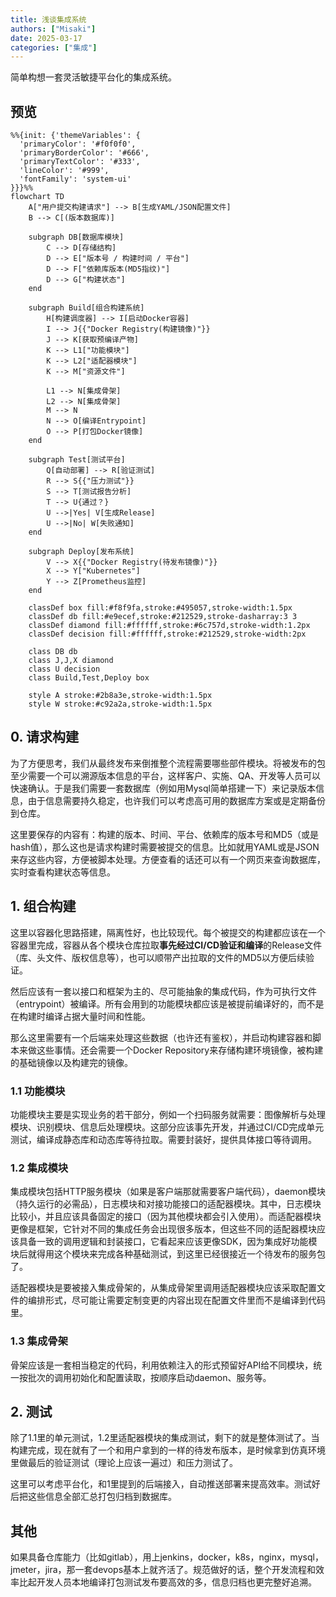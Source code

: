 ```yaml
---
title: 浅谈集成系统
authors: ["Misaki"]
date: 2025-03-17
categories: ["集成"]
---
```


简单构想一套灵活敏捷平台化的集成系统。

<!-- more -->

## 预览
~~~mermaid
%%{init: {'themeVariables': {
  'primaryColor': '#f0f0f0',
  'primaryBorderColor': '#666',
  'primaryTextColor': '#333',
  'lineColor': '#999',
  'fontFamily': 'system-ui'
}}}%%
flowchart TD
    A["用户提交构建请求"] --> B[生成YAML/JSON配置文件]
    B --> C[(版本数据库)]

    subgraph DB[数据库模块]
        C --> D[存储结构]
        D --> E["版本号 / 构建时间 / 平台"]
        D --> F["依赖库版本(MD5指纹)"]
        D --> G["构建状态"]
    end

    subgraph Build[组合构建系统]
        H[构建调度器] --> I[启动Docker容器]
        I --> J{{"Docker Registry(构建镜像)"}}
        J --> K[获取预编译产物]
        K --> L1["功能模块"]
        K --> L2["适配器模块"]
        K --> M["资源文件"]
        
        L1 --> N[集成骨架]
        L2 --> N[集成骨架]
        M --> N
        N --> O[编译Entrypoint]
        O --> P[打包Docker镜像]
    end

    subgraph Test[测试平台]
        Q[自动部署] --> R[验证测试]
        R --> S{{"压力测试"}}
        S --> T[测试报告分析]
        T --> U{通过？}
        U -->|Yes| V[生成Release]
        U -->|No| W[失败通知]
    end

    subgraph Deploy[发布系统]
        V --> X{{"Docker Registry(待发布镜像)"}}
        X --> Y["Kubernetes"]
        Y --> Z[Prometheus监控]
    end

    classDef box fill:#f8f9fa,stroke:#495057,stroke-width:1.5px
    classDef db fill:#e9ecef,stroke:#212529,stroke-dasharray:3 3
    classDef diamond fill:#ffffff,stroke:#6c757d,stroke-width:1.2px
    classDef decision fill:#ffffff,stroke:#212529,stroke-width:2px

    class DB db
    class J,J,X diamond
    class U decision
    class Build,Test,Deploy box

    style A stroke:#2b8a3e,stroke-width:1.5px
    style W stroke:#c92a2a,stroke-width:1.5px
~~~

## 0. 请求构建

为了方便思考，我们从最终发布来倒推整个流程需要哪些部件模块。将被发布的包至少需要一个可以溯源版本信息的平台，这样客户、实施、QA、开发等人员可以快速确认。于是我们需要一套数据库（例如用Mysql简单搭建一下）来记录版本信息，由于信息需要持久稳定，也许我们可以考虑高可用的数据库方案或是定期备份到仓库。

这里要保存的内容有：构建的版本、时间、平台、依赖库的版本号和MD5（或是hash值），那么这也是请求构建时需要被提交的信息。比如就用YAML或是JSON来存这些内容，方便被脚本处理。方便查看的话还可以有一个网页来查询数据库，实时查看构建状态等信息。

## 1. 组合构建

这里以容器化思路搭建，隔离性好，也比较现代。每个被提交的构建都应该在一个容器里完成，容器从各个模块仓库拉取**事先经过CI/CD验证和编译**的Release文件（库、头文件、版权信息等），也可以顺带产出拉取的文件的MD5以方便后续验证。

然后应该有一套以接口和框架为主的、尽可能抽象的集成代码，作为可执行文件（entrypoint）被编译。所有会用到的功能模块都应该是被提前编译好的，而不是在构建时编译占据大量时间和性能。

那么这里需要有一个后端来处理这些数据（也许还有鉴权），并启动构建容器和脚本来做这些事情。还会需要一个Docker Repository来存储构建环境镜像，被构建的基础镜像以及构建完的镜像。

### 1.1 功能模块

功能模块主要是实现业务的若干部分，例如一个扫码服务就需要：图像解析与处理模块、识别模块、信息后处理模块。这部分应该事先开发，并通过CI/CD完成单元测试，编译成静态库和动态库等待拉取。需要封装好，提供具体接口等待调用。

### 1.2 集成模块

集成模块包括HTTP服务模块（如果是客户端那就需要客户端代码），daemon模块（持久运行的必需品），日志模块和对接功能接口的适配器模块。其中，日志模块比较小，并且应该具备固定的接口（因为其他模块都会引入使用）。而适配器模块更像是框架，它针对不同的集成任务会出现很多版本，但这些不同的适配器模块应该具备一致的调用逻辑和封装接口，它看起来应该更像SDK，因为集成好功能模块后就得用这个模块来完成各种基础测试，到这里已经很接近一个待发布的服务包了。

适配器模块是要被接入集成骨架的，从集成骨架里调用适配器模块应该采取配置文件的编排形式，尽可能让需要定制变更的内容出现在配置文件里而不是编译到代码里。

### 1.3 集成骨架

骨架应该是一套相当稳定的代码，利用依赖注入的形式预留好API给不同模块，统一按批次的调用初始化和配置读取，按顺序启动daemon、服务等。

## 2. 测试

除了1.1里的单元测试，1.2里适配器模块的集成测试，剩下的就是整体测试了。当构建完成，现在就有了一个和用户拿到的一样的待发布版本，是时候拿到仿真环境里做最后的验证测试（理论上应该一遍过）和压力测试了。

这里可以考虑平台化，和1里提到的后端接入，自动推送部署来提高效率。测试好后把这些信息全部汇总打包归档到数据库。

## 其他

如果具备仓库能力（比如gitlab），用上jenkins，docker，k8s，nginx，mysql，jmeter，jira，那一套devops基本上就齐活了。规范做好的话，整个开发流程和效率比起开发人员本地编译打包测试发布要高效的多，信息归档也更完整好追溯。
